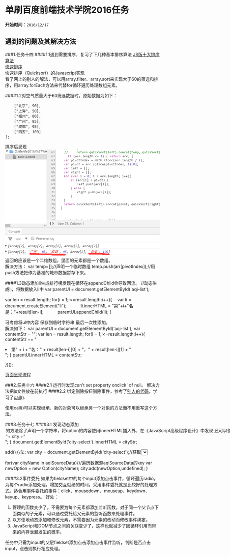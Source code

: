 # 单刷百度前端技术学院2016任务

**开始时间**：`2016/12/17`

## 遇到的问题及其解决方法
###1.任务十四
####1.1遇到需要排序，复习了下几种基本排序算法
[JS版十大排序算法](http://blog.csdn.net/fengyinchao/article/details/52667625)<br>
[快速排序](http://www.ruanyifeng.com/blog/2011/04/quicksort_in_javascript.html)<br>
[快速排序（Quicksort）的Javascript实现](http://www.ruanyifeng.com/blog/2011/04/quicksort_in_javascript.html)<br>
看了网上的别人的解法，可以用array.filter、array.sort来实现大于60的筛选和排序，用array.forEach方法来代替for循环遍历处理数组元素。<br>

####1.2对空气质量大于60筛选数据时，原始数据为如下：<br>
```var aqiData = [
    ["北京", 90],
    ["上海", 50],
    ["福州", 80],
    ["广州", 85],
    ["成都", 95],
    ["西安", 100]
];
```
排序后发现![14-1](problemsPic/14-1.png)<br>
返回的应该是一个二维数组，里面的元素都是一个数组。<br>
解决方法：
var temp=[];//声明一个临时数组
temp.push(arr[pivotIndex]);//用push方法把作为基准的城市数据暂存下来。

####1.3动态添加li生成排行榜发现在循环在appendChild会导致回流。
//动态生成li，将数据放入li中
  var parentUl = document.getElementById('aqi-list');

  var len = result.length;
  for(i = 1;i<=result.length;i++){
    　var li = document.createElement("li");
　　　li.innerHTML = "第"+i+"名是："+result[len-i];
　　　parentUl.appendChild(li);
}

可考虑将ul中内容 保存到临时字符串 最后一次性添加。<br>
解决如下： 
var parentUl = document.getElementById('aqi-list');
var contentStr = "";
var len = result.length;
for(i = 1;i<=result.length;i++){
contentStr += "<li>第" + i + "名：" + result[len-i][0] + "，" + result[len-i][1] + "</li>";
}
parentUl.innerHTML = contentStr;

})();


[页面呈现流程 ](http://www.blogjava.net/BearRui/archive/2010/05/10/320502.html)

###2.任务十六
####2.1 运行时发现can't set property onclick' of null。
解决方法把js文件放在</body>前执行
####2.2 绑定删除按钮删除事件，参考了[别人的代码](http://www.cnblogs.com/AfterStories/articles/5384051.html)，学习了[call()](https://developer.mozilla.org/zh-CN/docs/Web/JavaScript/Reference/Global_Objects/Function/call).

使用call()可以实现继承，新的对象可以继承另一个对象的方法而不用重写这个方法。

###3.任务十七
####3.1 发现动态添加<option>的方法除了声明一个字符串，将option的内容使用innerHTML插入外，在《JavaScript高级程序设计》中发现
还可以使用add（）方法。
书中说，add（）接受两个参数：要添加的新选项和将位于新选项之后的选项。如果想在列表的最后添加一个选项，应该将第二个参数设置为null。在IE中，add（）第二个参数是可选的，兼容DOM的浏览器必须要求制定第二个参数。这时候，可以将第二个参数传入undefined。
innerHTML方法：
var cityStr = "";
    for(var city in aqiSourceData){
        cityStr +="<option>"+ city +"</option>";
    }
    document.getElementById('city-select').innerHTML = cityStr;

add()方法:
var city = document.getElementById('city-select');//获取<select>的id

   for(var cityName in aqiSourceData){//遍历数据源aqiSourceData的key
      var newOption = new Option(cityName);
      city.add(newOption,undefined);
  }

####3.2事件委托
如果为fieldset中的每个input添加点击事件，循环遍历radio，为每个radio添加处理，增加交互就绪的时间。采用事件委托就是比较好的处理方式。适合用事件委托的事件：click、mousedown、mouseup、keydown、keyup、keypress。
好处：
1. 管理的函数变少了。不需要为每个元素都添加监听函数。对于同一个父节点下面类似的子元素，可以通过委托给父元素的监听函数来处理事件。
2. 以方便地动态添加和修改元素，不需要因为元素的改动而修改事件绑定。
3. JavaScript和DOM节点之间的关联变少了，这样也就减少了因循环引用而带来的内存泄漏发生的概率。

任务中只需为input的父层fieldset添加点击添加点击事件监听，判断是否点击input，点击则执行相应处理。